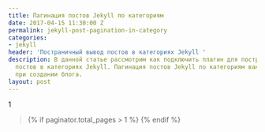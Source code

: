 ```yaml
---
title: Пагинация постов Jekyll по категориям
date: 2017-04-15 11:30:00 Z
permalink: jekyll-post-pagination-in-category
categories:
- jekyll
header: 'Постраничный вывод постов в категориях Jekyll '
description: В данной статье рассмотрим как подключить плагин для постраничного вывода
  постов в категориях Jekyll. Пагинация постов Jekyll по категориям важный вопрос
  при создании блога.
layout: post
---
```


1
> <!-- Pagination links -->
> {% if paginator.total_pages > 1 %}
> {% endif %}
> <!-- Pagination links End-->